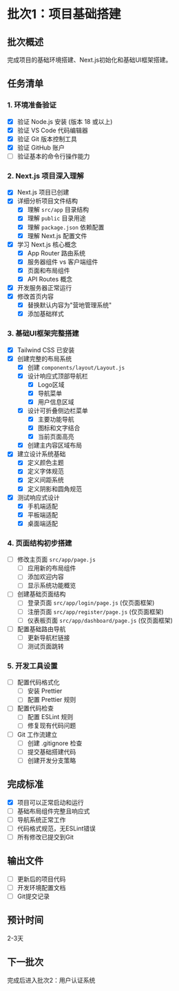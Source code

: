 # 批次1：项目基础搭建

## 批次概述
完成项目的基础环境搭建、Next.js初始化和基础UI框架搭建。

## 任务清单

### 1. 环境准备验证
- [x] 验证 Node.js 安装 (版本 18 或以上)
- [x] 验证 VS Code 代码编辑器
- [x] 验证 Git 版本控制工具
- [x] 验证 GitHub 账户
- [ ] 验证基本的命令行操作能力

### 2. Next.js 项目深入理解
- [x] Next.js 项目已创建
- [x] 详细分析项目文件结构
  - [x] 理解 `src/app` 目录结构
  - [x] 理解 `public` 目录用途
  - [x] 理解 `package.json` 依赖配置
  - [x] 理解 Next.js 配置文件
- [x] 学习 Next.js 核心概念
  - [x] App Router 路由系统
  - [x] 服务器组件 vs 客户端组件
  - [x] 页面和布局组件
  - [x] API Routes 概念
- [x] 开发服务器正常运行
- [x] 修改首页内容
  - [x] 替换默认内容为"营地管理系统"
  - [x] 添加基础样式

### 3. 基础UI框架完整搭建
- [x] Tailwind CSS 已安装
- [x] 创建完整的布局系统
  - [x] 创建 `components/layout/Layout.js`
  - [x] 设计响应式顶部导航栏
    - [x] Logo区域
    - [x] 导航菜单
    - [x] 用户信息区域
  - [x] 设计可折叠侧边栏菜单
    - [x] 主要功能导航
    - [x] 图标和文字结合
    - [x] 当前页面高亮
  - [x] 创建主内容区域布局
- [x] 建立设计系统基础
  - [x] 定义颜色主题
  - [x] 定义字体规范
  - [x] 定义间距系统
  - [x] 定义阴影和圆角规范
- [x] 测试响应式设计
  - [x] 手机端适配
  - [x] 平板端适配
  - [x] 桌面端适配

### 4. 页面结构初步搭建
- [ ] 修改主页面 `src/app/page.js`
  - [ ] 应用新的布局组件
  - [ ] 添加欢迎内容
  - [ ] 显示系统功能概览
- [ ] 创建基础页面结构
  - [ ] 登录页面 `src/app/login/page.js` (仅页面框架)
  - [ ] 注册页面 `src/app/register/page.js` (仅页面框架)
  - [ ] 仪表板页面 `src/app/dashboard/page.js` (仅页面框架)
- [ ] 配置基础路由导航
  - [ ] 更新导航栏链接
  - [ ] 测试页面跳转

### 5. 开发工具设置
- [ ] 配置代码格式化
  - [ ] 安装 Prettier
  - [ ] 配置 Prettier 规则
- [ ] 配置代码检查
  - [ ] 配置 ESLint 规则
  - [ ] 修复现有代码问题
- [ ] Git 工作流建立
  - [ ] 创建 .gitignore 检查
  - [ ] 提交基础搭建代码
  - [ ] 创建开发分支策略

## 完成标准
- [x] 项目可以正常启动和运行
- [ ] 基础布局组件完整且响应式
- [ ] 导航系统正常工作
- [ ] 代码格式规范，无ESLint错误
- [ ] 所有修改已提交到Git

## 输出文件
- [ ] 更新后的项目代码
- [ ] 开发环境配置文档
- [ ] Git提交记录

## 预计时间
2-3天

## 下一批次
完成后进入批次2：用户认证系统
